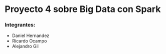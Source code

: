 # Proyecto 4 sobre Big Data con Spark

### Integrantes: 
- Daniel Hernandez
- Ricardo Ocampo
- Alejandro Gil
